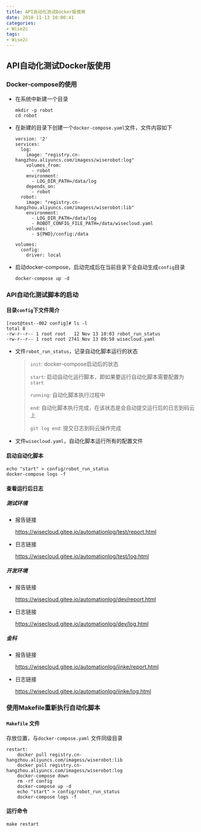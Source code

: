 ```yaml
---
title: API自动化测试Docker版使用
date: 2018-11-13 10:00:41
categories:
- Wise2c
tags:
- Wise2c
---
```


## API自动化测试Docker版使用

### Docker-compose的使用

- 在系统中新建一个目录

  ```
  mkdir -p robot
  cd robot
  ```

- 在新建的目录下创建一个`docker-compose.yaml`文件，文件内容如下

  ```
  version: '2'
  services:
    log:
      image: "registry.cn-hangzhou.aliyuncs.com/imagess/wiserobot:log"
      volumes_from:
        - robot
      environment:
        - LOG_DIR_PATH=/data/log
      depends_on:
        - robot
    robot:
      image: "registry.cn-hangzhou.aliyuncs.com/imagess/wiserobot:lib"
      environment:
        - LOG_DIR_PATH=/data/log
        - ROBOT_CONFIG_FILE_PATH=/data/wisecloud.yaml
      volumes:
        - ${PWD}/config:/data
  
  volumes:
    config:
      driver: local
  ```

- 启动docker-compose，启动完成后在当前目录下会自动生成`config`目录

  ```
  docker-compose up -d
  ```



### API自动化测试脚本的启动

#### 目录`config`下文件简介

```
[root@test--002 config]# ls -l
total 8
-rw-r--r-- 1 root root   12 Nov 13 10:03 robot_run_status
-rw-r--r-- 1 root root 2741 Nov 13 09:50 wisecloud.yaml
```

- 文件`robot_run_status`，记录自动化脚本运行的状态

  >  `init`: docker-compose启动后的状态
  >
  > `start`: 启动自动化运行脚本，即如果要运行自动化脚本需要配置为`start`
  >
  > `running`: 自动化脚本执行过程中
  >
  >  `end`: 自动化脚本执行完成，在该状态是会自动提交运行后的日志到码云上
  >
  > `git log end`: 提交日志到码云操作完成

- 文件`wisecloud.yaml`，自动化脚本运行所有的配置文件


#### 启动自动化脚本

```
echo "start" > config/robot_run_status
docker-compose logs -f
```

#### 查看运行后日志

#####  测试环境

- 报告链接

  <https://wisecloud.gitee.io/automationlog/test/report.html>

- 日志链接

  <https://wisecloud.gitee.io/automationlog/test/log.html>

##### 开发环境

- 报告链接

  <https://wisecloud.gitee.io/automationlog/dev/report.html>

- 日志链接

  <https://wisecloud.gitee.io/automationlog/dev/log.html>

##### 金科

- 报告链接

  <https://wisecloud.gitee.io/automationlog/jinke/report.html>

- 日志链接

  <https://wisecloud.gitee.io/automationlog/jinke/log.html>



### 使用Makefile重新执行自动化脚本

#### `Makefile` 文件

存放位置，与`docker-compose.yaml` 文件同级目录

```
restart:
	docker pull registry.cn-hangzhou.aliyuncs.com/imagess/wiserobot:lib
	docker pull registry.cn-hangzhou.aliyuncs.com/imagess/wiserobot:log
	docker-compose down
	rm -rf config
	docker-compose up -d
	echo "start" > config/robot_run_status
	docker-compose logs -f
```

#### 运行命令

```
make restart
```

